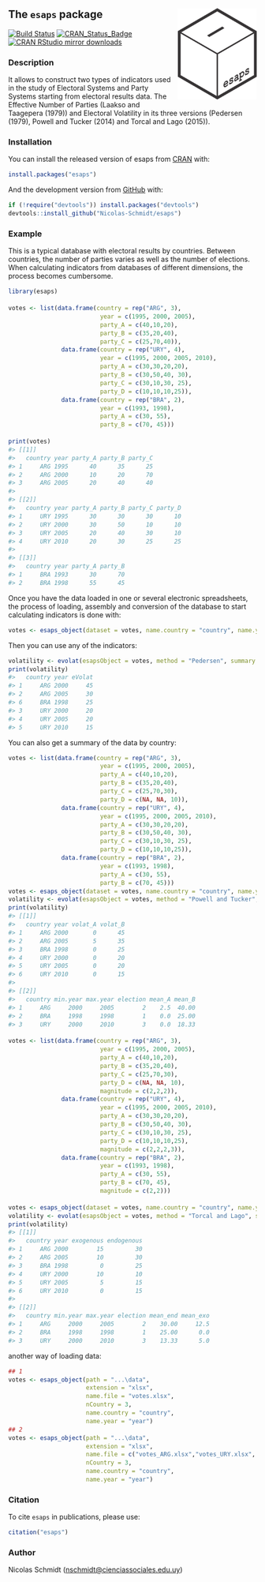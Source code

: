 <!-- README.md is generated from README.Rmd. Please edit that file -->
The `esaps` package <img src="logo.png" style="margin-left:10px;margin-bottom:5px;" width="160" align="right"></a>
------------------------------------------------------------------------------------------------------------------

[![Build
Status](https://travis-ci.org/Nicolas-Schmidt/esaps.svg?branch=master)](https://travis-ci.org/Nicolas-Schmidt/esaps)
[![CRAN\_Status\_Badge](https://www.r-pkg.org/badges/version/esaps)](https://cran.r-project.org/package=esaps)
[![CRAN RStudio mirror
downloads](https://cranlogs.r-pkg.org/badges/esaps?color=brightgreen)](https://www.r-pkg.org/pkg/esaps)

### Description

It allows to construct two types of indicators used in the study of
Electoral Systems and Party Systems starting from electoral results
data. The Effective Number of Parties (Laakso and Taagepera (1979)) and
Electoral Volatility in its three versions (Pedersen (1979), Powell and
Tucker (2014) and Torcal and Lago (2015)).

### Installation

You can install the released version of esaps from
[CRAN](https://cran.r-project.org/) with:

``` r
install.packages("esaps")
```

And the development version from [GitHub](https://cran.r-project.org/)
with:

``` r
if (!require("devtools")) install.packages("devtools")
devtools::install_github("Nicolas-Schmidt/esaps")
```

### Example

This is a typical database with electoral results by countries. Between
countries, the number of parties varies as well as the number of
elections. When calculating indicators from databases of different
dimensions, the process becomes cumbersome.

``` r
library(esaps)

votes <- list(data.frame(country = rep("ARG", 3),
                          year = c(1995, 2000, 2005),
                          party_A = c(40,10,20),
                          party_B = c(35,20,40),
                          party_C = c(25,70,40)),
               data.frame(country = rep("URY", 4),
                          year = c(1995, 2000, 2005, 2010),
                          party_A = c(30,30,20,20),
                          party_B = c(30,50,40, 30),
                          party_C = c(30,10,30, 25),
                          party_D = c(10,10,10,25)),
               data.frame(country = rep("BRA", 2),
                          year = c(1993, 1998),
                          party_A = c(30, 55),
                          party_B = c(70, 45)))

print(votes)
#> [[1]]
#>   country year party_A party_B party_C
#> 1     ARG 1995      40      35      25
#> 2     ARG 2000      10      20      70
#> 3     ARG 2005      20      40      40
#> 
#> [[2]]
#>   country year party_A party_B party_C party_D
#> 1     URY 1995      30      30      30      10
#> 2     URY 2000      30      50      10      10
#> 3     URY 2005      20      40      30      10
#> 4     URY 2010      20      30      25      25
#> 
#> [[3]]
#>   country year party_A party_B
#> 1     BRA 1993      30      70
#> 2     BRA 1998      55      45
```

Once you have the data loaded in one or several electronic spreadsheets,
the process of loading, assembly and conversion of the database to start
calculating indicators is done with:

``` r
votes <- esaps_object(dataset = votes, name.country = "country", name.year = "year")
```

Then you can use any of the indicators:

``` r
volatility <- evolat(esapsObject = votes, method = "Pedersen", summary = FALSE)
print(volatility)
#>   country year eVolat
#> 1     ARG 2000     45
#> 2     ARG 2005     30
#> 6     BRA 1998     25
#> 3     URY 2000     20
#> 4     URY 2005     20
#> 5     URY 2010     15
```

You can also get a summary of the data by country:

``` r
votes <- list(data.frame(country = rep("ARG", 3),
                          year = c(1995, 2000, 2005),
                          party_A = c(40,10,20),
                          party_B = c(35,20,40),
                          party_C = c(25,70,30),
                          party_D = c(NA, NA, 10)),        
               data.frame(country = rep("URY", 4),
                          year = c(1995, 2000, 2005, 2010),
                          party_A = c(30,30,20,20),
                          party_B = c(30,50,40, 30),
                          party_C = c(30,10,30, 25),
                          party_D = c(10,10,10,25)),
               data.frame(country = rep("BRA", 2),
                          year = c(1993, 1998),
                          party_A = c(30, 55),
                          party_B = c(70, 45)))
votes <- esaps_object(dataset = votes, name.country = "country", name.year = "year")
volatility <- evolat(esapsObject = votes, method = "Powell and Tucker", summary = TRUE)
print(volatility)
#> [[1]]
#>   country year volat_A volat_B
#> 1     ARG 2000       0      45
#> 2     ARG 2005       5      35
#> 3     BRA 1998       0      25
#> 4     URY 2000       0      20
#> 5     URY 2005       0      20
#> 6     URY 2010       0      15
#> 
#> [[2]]
#>   country min.year max.year election mean_A mean_B
#> 1     ARG     2000     2005        2    2.5  40.00
#> 2     BRA     1998     1998        1    0.0  25.00
#> 3     URY     2000     2010        3    0.0  18.33

votes <- list(data.frame(country = rep("ARG", 3),
                          year = c(1995, 2000, 2005),
                          party_A = c(40,10,20),
                          party_B = c(35,20,40),
                          party_C = c(25,70,30),
                          party_D = c(NA, NA, 10),
                          magnitude = c(2,2,2)),        
               data.frame(country = rep("URY", 4),
                          year = c(1995, 2000, 2005, 2010),
                          party_A = c(30,30,20,20),
                          party_B = c(30,50,40, 30),
                          party_C = c(30,10,30, 25),
                          party_D = c(10,10,10,25),
                          magnitude = c(2,2,2,3)),
               data.frame(country = rep("BRA", 2),
                          year = c(1993, 1998),
                          party_A = c(30, 55),
                          party_B = c(70, 45),
                          magnitude = c(2,2)))

votes <- esaps_object(dataset = votes, name.country = "country", name.year = "year", name.M = "magnitude")
volatility <- evolat(esapsObject = votes, method = "Torcal and Lago", summary = TRUE)
print(volatility)
#> [[1]]
#>   country year exogenous endogenous
#> 1     ARG 2000        15         30
#> 2     ARG 2005        10         30
#> 3     BRA 1998         0         25
#> 4     URY 2000        10         10
#> 5     URY 2005         5         15
#> 6     URY 2010         0         15
#> 
#> [[2]]
#>   country min.year max.year election mean_end mean_exo
#> 1     ARG     2000     2005        2    30.00     12.5
#> 2     BRA     1998     1998        1    25.00      0.0
#> 3     URY     2000     2010        3    13.33      5.0
```

another way of loading data:

``` r
## 1
votes <- esaps_object(path = "...\data",
                      extension = "xlsx",
                      name.file = "votes.xlsx",
                      nCountry = 3, 
                      name.country = "country", 
                      name.year = "year")
## 2
votes <- esaps_object(path = "...\data",
                      extension = "xlsx",
                      name.file = c("votes_ARG.xlsx","votes_URY.xlsx", "votes_BRA.xlsx"),
                      nCountry = 3, 
                      name.country = "country", 
                      name.year = "year")
```

### Citation

To cite `esaps` in publications, please use:

``` r
citation("esaps")
```

### Author

Nicolas Schmidt (<nschmidt@cienciassociales.edu.uy>)
